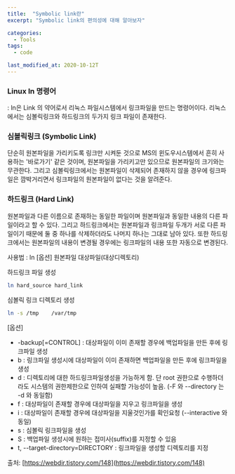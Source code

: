 ```yaml
---
title:  "Symbolic link란"
excerpt: "Symbolic link의 편의성에 대해 알아보자"

categories:
  - Tools
tags:
  - code

last_modified_at: 2020-10-12T
---
```


### Linux ln 명령어

: ln은 Link 의 약어로서 리눅스 파일시스템에서 링크파일을 만드는 명령어이다. 리눅스에서는 심볼릭링크와 하드링크의 두가지 링크 파일이 존재한다.

### 심볼릭링크 (Symbolic Link)

단순히 원본파일을 가리키도록 링크만 시켜둔 것으로 MS의 윈도우시스템에서 흔히 사용하는 '바로가기' 같은 것이며, 원본파일을 가리키고만 있으므로 원본파일의 크기와는 무관한다. 그리고 심볼릭링크에서는 원본파일이 삭제되어 존재하지 않을 경우에 링크파일은 깜박거리면서 링크파일의 원본파일이 없다는 것을 알려준다.

### 하드링크 (Hard Link)

원본파일과 다른 이름으로 존재하는 동일한 파일이며 원본파일과 동일한 내용의 다른 파일이라고 할 수 있다. 그리고 하드링크에서는 원본파일과 링크파일 두개가 서로 다른 파일이기 때문에 둘 중 하나를 삭제하더라도 나머지 하나는 그대로 남아 있다. 또한 하드링크에서는 원본파일의 내용이 변경될 경우에는 링크파일의 내용 또한 자동으로 변경된다.

사용법 : ln [옵션] 원본파일 대상파일(대상디렉토리)

하드링크 파일 생성

```bash
ln hard_source hard_link 
```

심볼릭 링크 디렉토리 생성

```bash
ln -s /tmp    /var/tmp
```

[옵션]

- -backup[=CONTROL] : 대상파일이 이미 존재할 경우에 백업파일을 만든 후에 링크파일 생성
- b : 링크파일 생성시에 대상파일이 이미 존재하면 백업파일을 만든 후에 링크파일을 생성
- d : 디렉토리에 대한 하드링크파일생성을 가능하게 함. 단 root 권한으로 수행하더라도 시스템의 권한제한으로 인하여 실패할 가능성이 높음. (-F 와 --directory 는 -d 와 동일함)
- f : 대상파일이 존재할 경우에 대상파일을 지우고 링크파일을 생성
- i : 대상파일이 존재할 경우에 대상파일을 지울것인가를 확인요청 (--interactive 와 동일)
- s : 심볼릭 링크파일을 생성
- S : 백업파일 생성시에 원하는 접미사(suffix)를 지정할 수 있음
- t, --target-directory=DIRECTORY : 링크파일을 생성할 디렉토리를 지정

출처: [https://webdir.tistory.com/148](https://webdir.tistory.com/148)